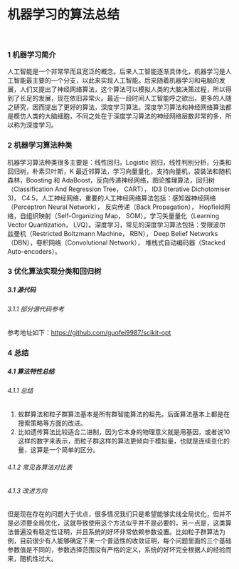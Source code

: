 # 机器学习的算法总结
 
### 1	机器学习简介
人工智能是一个非常早而且宽泛的概念。后来人工智能逐渐具体化，机器学习是人工智能最主要的一个分支，以此来实现人工智能。后来随着机器学习和电脑的发展，人们又提出了神经网络算法，这个算法可以模拟人类的大脑决策过程，所以得到了长足的发展，现在依旧非常火。最近一段时间人工智能呼之欲出，更多的人随之研究，因而提出了更好的算法，深度学习算法。深度学习算法和神经网络算法都是模仿人类的大脑细胞，不同之处在于深度学习算法的神经网络层数非常的多，所以称为深度学习。<br>

### 2	机器学习算法种类
机器学习算法种类很多主要是：线性回归，Logistic 回归，线性判别分析，分类和回归树，朴素贝叶斯，K 最近邻算法，学习向量量化，支持向量机，袋装法和随机森林，Boosting 和 AdaBoost，反向传递神经网络，图论推理算法，回归树（Classification And Regression Tree， CART）， ID3 (Iterative Dichotomiser 3)， C4.5，人工神经网络，重要的人工神经网络算法包括：感知器神经网络（Perceptron Neural Network）， 反向传递（Back Propagation）， Hopfield网络，自组织映射（Self-Organizing Map， SOM）。学习矢量量化（Learning Vector Quantization， LVQ）。深度学习，常见的深度学习算法包括：受限波尔兹曼机（Restricted Boltzmann Machine， RBN）， Deep Belief Networks（DBN），卷积网络（Convolutional Network）， 堆栈式自动编码器（Stacked Auto-encoders）。
### 3	优化算法实现分类和回归树
##### 3.1	源代码
###### 3.1.1	部分源代码参考
参考地址如下：https://github.com/guofei9987/scikit-opt  <br>
### 4	总结
##### 4.1	算法特性总结
###### 4.1.1	总结
1.	蚁群算法和粒子群算法基本是所有群智能算法的祖先。后面算法基本上都是在搜索策略等方面的改进。<br>
2.	比如遗传算法比较适合二进制，因为它本身的物理意义就是用基因，或者说10这样的数字来表示，而粒子群这样的算法更倾向于模拟量，也就是连续变化的量，这算是一个简单的区分。<br>
###### 4.1.2	常见各算法对比表
 
###### 4.1.3	改进方向
但是现在存在的问题大于优点，很多情况我们只是希望能够实线全局优化，但并不是必须要全局优化，这就导致使用这个方法似乎并不是必要的，另一点是，这类算法普遍没有稳定性证明，并且系统的好坏非常依赖参数设置。比如粒子群算法为例，目前很少有人能够确定下来一个普适性的收敛证明，每个问题里面的三个基础参数值是不同的，参数选择范围没有严格的定义，系统的好坏完全根据人的经验而来，随机性过大。 <br>
